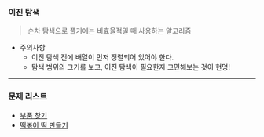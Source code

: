 ### 이진 탐색
> 순차 탐색으로 풀기에는 비효율적일 때 사용하는 알고리즘

* 주의사항
  * 이진 탐색 전에 배열이 먼저 정렬되어 있어야 한다.
  * 탐색 범위의 크기를 보고, 이진 탐색이 필요한지 고민해보는 것이 현명! 

<hr>

### 문제 리스트

* [부품 찾기](https://github.com/PoSungKim/algorithm_review/blob/master/Binary%20Search/1.%EB%B6%80%ED%92%88%20%EC%B0%BE%EA%B8%B0.md)
* [떡볶이 떡 만들기]()
